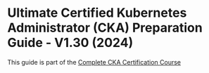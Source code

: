 # Ultimate Certified Kubernetes Administrator (CKA) Preparation Guide - V1.30 (2024)

This guide is part of the [Complete CKA Certification Course](https://techiescamp.com/courses/certified-kubernetes-administrator/)

